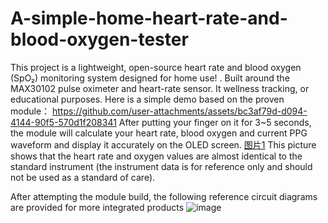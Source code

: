 # A-simple-home-heart-rate-and-blood-oxygen-tester
This project is a lightweight, open-source heart rate and blood oxygen (SpO₂) monitoring system designed for home use!
. Built around the MAX30102 pulse oximeter and heart-rate sensor. It wellness tracking, or educational purposes. 
Here is a simple demo based on the proven module：
https://github.com/user-attachments/assets/bc3af79d-d094-4144-90f5-570d1f208341
After putting your finger on it for 3~5 seconds, the module will calculate your heart rate, blood oxygen and current PPG waveform and display it accurately on the OLED screen.
[图片1](https://github.com/user-attachments/assets/a9c46bcb-2590-4f20-b57e-c1b4b00ecea9)
This picture shows that the heart rate and oxygen values are almost identical to the standard instrument (the instrument data is for reference only and should not be used as a standard of care).

After attempting the module build, the following reference circuit diagrams are provided for more integrated products
![image](https://github.com/user-attachments/assets/f2c9a496-e921-4b2d-b102-89785e4475a6)
